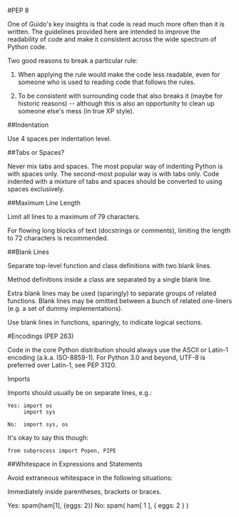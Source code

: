 #PEP 8

One of Guido's key insights is that code is read much more often than it is written. The guidelines provided here are intended to improve the readability of code and make it consistent across the wide spectrum of Python code.

Two good reasons to break a particular rule:

1. When applying the rule would make the code less readable, even for someone who is used to reading code that follows the rules.

2. To be consistent with surrounding code that also breaks it (maybe for historic reasons) -- although this is also an opportunity to clean up someone else's mess (in true XP style).

##Indentation

Use 4 spaces per indentation level.

##Tabs or Spaces?

Never mix tabs and spaces. The most popular way of indenting Python is with spaces only. The second-most popular way is with tabs only. Code indented with a mixture of tabs and spaces should be converted to using spaces exclusively.

##Maximum Line Length

Limit all lines to a maximum of 79 characters.

For flowing long blocks of text (docstrings or comments), limiting the length to 72 characters is recommended.

##Blank Lines

Separate top-level function and class definitions with two blank lines.

Method definitions inside a class are separated by a single blank line.

Extra blank lines may be used (sparingly) to separate groups of related functions. Blank lines may be omitted between a bunch of related one-liners (e.g. a set of dummy implementations).

Use blank lines in functions, sparingly, to indicate logical sections.

#Encodings (PEP 263)

Code in the core Python distribution should always use the ASCII or Latin-1 encoding (a.k.a. ISO-8859-1). For Python 3.0 and beyond, UTF-8 is preferred over Latin-1, see PEP 3120.

Imports

Imports should usually be on separate lines, e.g.:

	Yes: import os
     	 import sys

	No:  import sys, os

It's okay to say this though:

	from subprocess import Popen, PIPE

##Whitespace in Expressions and Statements

Avoid extraneous whitespace in the following situations:

Immediately inside parentheses, brackets or braces.

Yes: spam(ham[1], {eggs: 2})
No:  spam( ham[ 1 ], { eggs: 2 } )